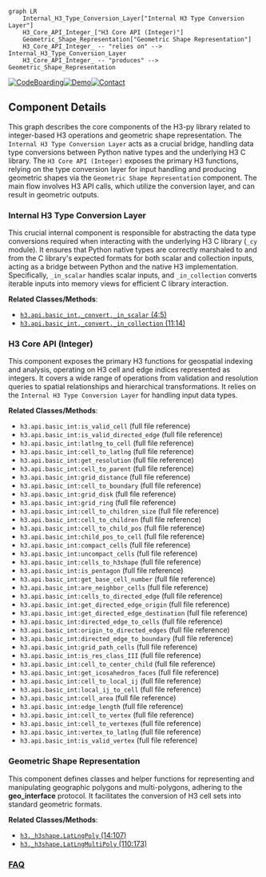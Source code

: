 ```mermaid
graph LR
    Internal_H3_Type_Conversion_Layer["Internal H3 Type Conversion Layer"]
    H3_Core_API_Integer_["H3 Core API (Integer)"]
    Geometric_Shape_Representation["Geometric Shape Representation"]
    H3_Core_API_Integer_ -- "relies on" --> Internal_H3_Type_Conversion_Layer
    H3_Core_API_Integer_ -- "produces" --> Geometric_Shape_Representation
```
[![CodeBoarding](https://img.shields.io/badge/Generated%20by-CodeBoarding-9cf?style=flat-square)](https://github.com/CodeBoarding/GeneratedOnBoardings)[![Demo](https://img.shields.io/badge/Try%20our-Demo-blue?style=flat-square)](https://www.codeboarding.org/demo)[![Contact](https://img.shields.io/badge/Contact%20us%20-%20contact@codeboarding.org-lightgrey?style=flat-square)](mailto:contact@codeboarding.org)

## Component Details

This graph describes the core components of the H3-py library related to integer-based H3 operations and geometric shape representation. The `Internal H3 Type Conversion Layer` acts as a crucial bridge, handling data type conversions between Python native types and the underlying H3 C library. The `H3 Core API (Integer)` exposes the primary H3 functions, relying on the type conversion layer for input handling and producing geometric shapes via the `Geometric Shape Representation` component. The main flow involves H3 API calls, which utilize the conversion layer, and can result in geometric outputs.

### Internal H3 Type Conversion Layer
This crucial internal component is responsible for abstracting the data type conversions required when interacting with the underlying H3 C library (`_cy` module). It ensures that Python native types are correctly marshaled to and from the C library's expected formats for both scalar and collection inputs, acting as a bridge between Python and the native H3 implementation. Specifically, `_in_scalar` handles scalar inputs, and `_in_collection` converts iterable inputs into memory views for efficient C library interaction.


**Related Classes/Methods**:

- <a href="https://github.com/uber/h3-py/blob/master/src/h3/api/basic_int/_convert.py#L4-L5" target="_blank" rel="noopener noreferrer">`h3.api.basic_int._convert._in_scalar` (4:5)</a>
- <a href="https://github.com/uber/h3-py/blob/master/src/h3/api/basic_int/_convert.py#L11-L14" target="_blank" rel="noopener noreferrer">`h3.api.basic_int._convert._in_collection` (11:14)</a>


### H3 Core API (Integer)
This component exposes the primary H3 functions for geospatial indexing and analysis, operating on H3 cell and edge indices represented as integers. It covers a wide range of operations from validation and resolution queries to spatial relationships and hierarchical transformations. It relies on the `Internal H3 Type Conversion Layer` for handling input data types.


**Related Classes/Methods**:

- `h3.api.basic_int:is_valid_cell` (full file reference)
- `h3.api.basic_int:is_valid_directed_edge` (full file reference)
- `h3.api.basic_int:latlng_to_cell` (full file reference)
- `h3.api.basic_int:cell_to_latlng` (full file reference)
- `h3.api.basic_int:get_resolution` (full file reference)
- `h3.api.basic_int:cell_to_parent` (full file reference)
- `h3.api.basic_int:grid_distance` (full file reference)
- `h3.api.basic_int:cell_to_boundary` (full file reference)
- `h3.api.basic_int:grid_disk` (full file reference)
- `h3.api.basic_int:grid_ring` (full file reference)
- `h3.api.basic_int:cell_to_children_size` (full file reference)
- `h3.api.basic_int:cell_to_children` (full file reference)
- `h3.api.basic_int:cell_to_child_pos` (full file reference)
- `h3.api.basic_int:child_pos_to_cell` (full file reference)
- `h3.api.basic_int:compact_cells` (full file reference)
- `h3.api.basic_int:uncompact_cells` (full file reference)
- `h3.api.basic_int:cells_to_h3shape` (full file reference)
- `h3.api.basic_int:is_pentagon` (full file reference)
- `h3.api.basic_int:get_base_cell_number` (full file reference)
- `h3.api.basic_int:are_neighbor_cells` (full file reference)
- `h3.api.basic_int:cells_to_directed_edge` (full file reference)
- `h3.api.basic_int:get_directed_edge_origin` (full file reference)
- `h3.api.basic_int:get_directed_edge_destination` (full file reference)
- `h3.api.basic_int:directed_edge_to_cells` (full file reference)
- `h3.api.basic_int:origin_to_directed_edges` (full file reference)
- `h3.api.basic_int:directed_edge_to_boundary` (full file reference)
- `h3.api.basic_int:grid_path_cells` (full file reference)
- `h3.api.basic_int:is_res_class_III` (full file reference)
- `h3.api.basic_int:cell_to_center_child` (full file reference)
- `h3.api.basic_int:get_icosahedron_faces` (full file reference)
- `h3.api.basic_int:cell_to_local_ij` (full file reference)
- `h3.api.basic_int:local_ij_to_cell` (full file reference)
- `h3.api.basic_int:cell_area` (full file reference)
- `h3.api.basic_int:edge_length` (full file reference)
- `h3.api.basic_int:cell_to_vertex` (full file reference)
- `h3.api.basic_int:cell_to_vertexes` (full file reference)
- `h3.api.basic_int:vertex_to_latlng` (full file reference)
- `h3.api.basic_int:is_valid_vertex` (full file reference)


### Geometric Shape Representation
This component defines classes and helper functions for representing and manipulating geographic polygons and multi-polygons, adhering to the __geo_interface__ protocol. It facilitates the conversion of H3 cell sets into standard geometric formats.


**Related Classes/Methods**:

- <a href="https://github.com/uber/h3-py/blob/master/src/h3/_h3shape.py#L14-L107" target="_blank" rel="noopener noreferrer">`h3._h3shape.LatLngPoly` (14:107)</a>
- <a href="https://github.com/uber/h3-py/blob/master/src/h3/_h3shape.py#L110-L173" target="_blank" rel="noopener noreferrer">`h3._h3shape.LatLngMultiPoly` (110:173)</a>




### [FAQ](https://github.com/CodeBoarding/GeneratedOnBoardings/tree/main?tab=readme-ov-file#faq)